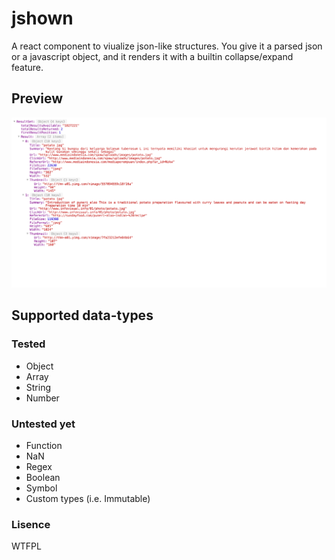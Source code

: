 # jshown
A react component to viualize json-like structures. You give it a parsed json or a javascript object, and it renders it with a builtin collapse/expand feature.

## Preview
![a preview of a rendered json](documentation/jshown-screenshot.png)

## Supported data-types
### Tested
- Object
- Array
- String
- Number

### Untested yet
- Function
- NaN
- Regex
- Boolean
- Symbol
- Custom types (i.e. Immutable)

### Lisence
WTFPL
